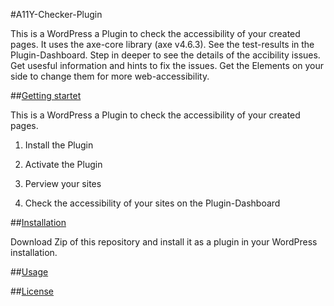 #A11Y-Checker-Plugin 

This is a WordPress a Plugin to check the accessibility of your created pages. It uses the axe-core library (axe v4.6.3). See the test-results in the Plugin-Dashboard. Step in deeper to see the details of the accibility issues. Get usesful information and hints to fix the issues. Get the Elements on your side to change them for more web-accessibility.


##[Getting startet](#getting-startet)  

This is a WordPress a Plugin to check the accessibility of your created pages. 

1. Install the Plugin

2. Activate the Plugin

3. Perview your sites

4. Check the accessibility of your sites on the Plugin-Dashboard


##[Installation](#installation)

Download Zip of this repository and install it as a plugin in your WordPress installation.

##[Usage](#usage)



##[License](#license)